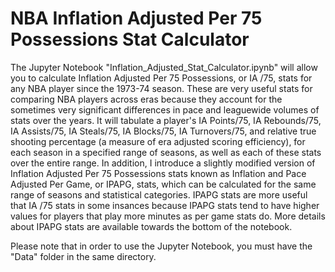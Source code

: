 # NBA Inflation Adjusted Per 75 Possessions Stat Calculator

The Jupyter Notebook "Inflation_Adjusted_Stat_Calculator.ipynb" will allow you to calculate Inflation Adjusted Per 75 Possessions, or IA /75, stats for any NBA player since the 1973-74 season. These are very useful stats for comparing NBA players across eras because they account for the sometimes very significant differences in pace and leaguewide volumes of stats over the years. It will tabulate a player's IA Points/75, IA Rebounds/75, IA Assists/75, IA Steals/75, IA Blocks/75, IA Turnovers/75, and relative true shooting percentage (a measure of era adjusted scoring efficiency), for each season in a specified range of seasons, as well as each of these stats over the entire range. In addition, I introduce a slightly modified version of Inflation Adjusted Per 75 Possessions stats known as Inflation and Pace Adjusted Per Game, or IPAPG, stats, which can be calculated for the same range of seasons and statistical categories. IPAPG stats are more useful that IA /75 stats in some insances because IPAPG stats tend to have higher values for players that play more minutes as per game stats do. More details about IPAPG stats are available towards the bottom of the notebook.

Please note that in order to use the Jupyter Notebook, you must have the "Data" folder in the same directory.
